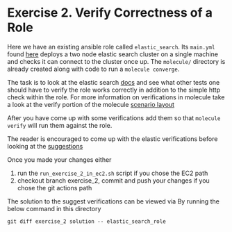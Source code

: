 # Exercise 2. Verify Correctness of a Role

Here we have an existing ansible role called `elastic_search`. Its `main.yml`
found [here](elastic_search_role/tasks/main.yml) deploys a two node 
elastic search cluster on a single machine and checks it can connect
to the cluster once up. The `molecule/` directory is already created
along with code to run a `molecule converge`. 

The task is to look at the elastic search [docs](https://www.elastic.co/guide/en/elasticsearch/reference/current/getting-started-install.html) 
and see what other tests one should have to verify the role works correctly
in addition to the simple http check within the role. For more information
on verifications in molecule take a look at the verify portion of the molecule 
[scenario layout](https://molecule.readthedocs.io/en/latest/getting-started.html#the-scenario-layout)

After you have come up with some verifications add them so that
`molecule verify` will run them against the role. 

The reader is encouraged to come up with the elastic verifications
before looking at the [suggestions](end_point_suggestions.md) 

Once you made your changes either
1. run the `run_exercise_2_in_ec2.sh` script if you chose the EC2 path
2. checkout branch exercise_2, commit and push your changes if you 
   chose the git actions path
   
The solution to the suggest verifications can be viewed via
By running the below command in this directory
```
git diff exercise_2 solution -- elastic_search_role
```


